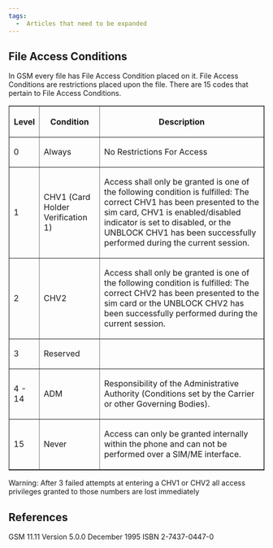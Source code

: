 ```yaml
---
tags:
  -  Articles that need to be expanded
---
```

## File Access Conditions

In GSM every file has File Access Condition placed on it. File Access
Conditions are restrictions placed upon the file. There are 15 codes
that pertain to File Access Conditions.

<table border = '1'>
<tr>
<th>

Level

</th>
<th>

Condition

</th>
<th>

Description

</th>
</tr>
<tr>
<td>

0

</td>
<td>

Always

</td>
<td>

No Restrictions For Access

</td>
</tr>
<tr>
<td>

1

</td>
<td>

CHV1 (Card Holder Verification 1)

</td>
<td>

Access shall only be granted is one of the following condition is
fulfilled: The correct CHV1 has been presented to the sim card, CHV1 is
enabled/disabled indicator is set to disabled, or the UNBLOCK CHV1 has
been successfully performed during the current session.

</td>
</tr>
<tr>
<td>

2

</td>
<td>

CHV2

</td>
<td>

Access shall only be granted is one of the following condition is
fulfilled: The correct CHV2 has been presented to the sim card or the
UNBLOCK CHV2 has been successfully performed during the current session.

</td>
</tr>
<tr>
<td>

3

</td>
<td>

Reserved

</td>
<td>
</td>
</tr>
<tr>
<td>

4 - 14

</td>
<td>

ADM

</td>
<td>

Responsibility of the Administrative Authority (Conditions set by the
Carrier or other Governing Bodies).

</td>
</tr>
<tr>
<td>

15

</td>
<td>

Never

</td>
<td>

Access can only be granted internally within the phone and can not be
performed over a SIM/ME interface.

</td>
</tr>
</table>


Warning: After 3 failed attempts at entering a CHV1 or CHV2 all access
privileges granted to those numbers are lost immediately

## References

GSM 11.11 Version 5.0.0 December 1995 ISBN 2-7437-0447-0